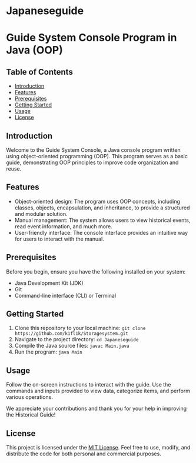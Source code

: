 # Japaneseguide

# Guide System Console Program in Java (OOP)

## Table of Contents
- [Introduction](#introduction)
- [Features](#features)
- [Prerequisites](#prerequisites)
- [Getting Started](#getting-started)
- [Usage](#usage)
- [License](#license)

## Introduction
Welcome to the Guide System Console, a Java console program written using object-oriented programming (OOP). This program serves as a basic guide, demonstrating OOP principles to improve code organization and reuse.

## Features

- Object-oriented design: The program uses OOP concepts, including classes, objects, encapsulation, and inheritance, to provide a structured and modular solution.
- Manual management: The system allows users to view historical events, read event information, and much more.
- User-friendly interface: The console interface provides an intuitive way for users to interact with the manual.

## Prerequisites

Before you begin, ensure you have the following installed on your system:

- Java Development Kit (JDK)
- Git
- Command-line interface (CLI) or Terminal

## Getting Started
1. Clone this repository to your local machine:
  ```git clone https://github.com/k1fl1k/Storagesystem.git```  
2. Navigate to the project directory: 
  ```cd Japaneseguide```  
3. Compile the Java source files:
  ```javac Main.java```  
4. Run the program:
  ```java Main```  


## Usage

Follow the on-screen instructions to interact with the guide. Use the commands and inputs provided to view data, categorize items, and perform various operations.

We appreciate your contributions and thank you for your help in improving the Historical Guide!

## License

This project is licensed under the [MIT License](LICENSE). Feel free to use, modify, and distribute the code for both personal and commercial purposes.
